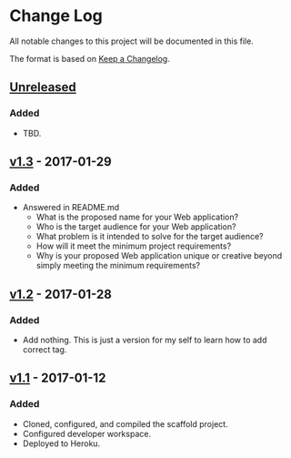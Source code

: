 # Change Log
All notable changes to this project will be documented in this file.

The format is based on [Keep a Changelog](http://keepachangelog.com/).

## [Unreleased]
### Added
- TBD.

## [v1.3] - 2017-01-29
### Added
- Answered in README.md
    - What is the proposed name for your Web application?
    - Who is the target audience for your Web application?
    - What problem is it intended to solve for the target audience?
    - How will it meet the minimum project requirements?
    - Why is your proposed Web application unique or creative beyond simply meeting the minimum requirements?
    
## [v1.2] - 2017-01-28
### Added
- Add nothing. This is just a version for my self to learn how to add correct tag.
    
## [v1.1] - 2017-01-12
### Added
- Cloned, configured, and compiled the scaffold project.
- Configured developer workspace.
- Deployed to Heroku.

[Unreleased]: https://github.com/infsci2560sp17/full-stack-web-wenxxx/compare/v1.3...HEAD
[v1.3]: https://github.com/infsci2560sp17/full-stack-web-wenxxx/compare/v1.2...v1.3
[v1.2]: https://github.com/infsci2560sp17/full-stack-web-wenxxx/compare/v1.1...v1.2
[v1.1]: https://github.com/infsci2560sp17/full-stack-web-wenxxx/compare/...v1.1